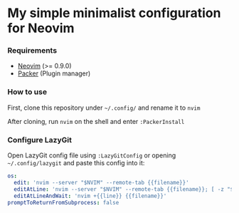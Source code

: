 # My simple minimalist configuration for Neovim

### Requirements

* [Neovim](https://neovim.io/) (>= 0.9.0) 
* [Packer](https://github.com/wbthomason/packer.nvim) (Plugin manager)

### How to use
First, clone this repository under `~/.config/` and rename it to `nvim`

After cloning, run `nvim` on the shell and enter `:PackerInstall`

### Configure LazyGit
Open LazyGit config file using `:LazyGitConfig` or opening `~/.config/lazygit` and paste this config into it:

```yml
os:
  edit: 'nvim --server "$NVIM" --remote-tab {{filename}}'
  editAtLine: 'nvim --server "$NVIM" --remote-tab {{filename}}; [ -z "$NVIM" ] || nvim --server "$NVIM" --remote-send ":{{line}}<CR>"'
  editAtLineAndWait: 'nvim +{{line}} {{filename}}'
promptToReturnFromSubprocess: false

```

